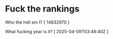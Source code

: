 # Fuck the rankings

Who the hell am I?
{ 14832970 }

What fucking year is it?
[ 2025-04-09T03:46:40Z ]
